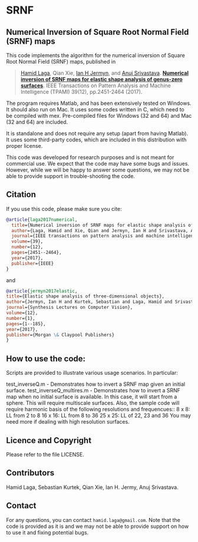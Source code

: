 # SRNF
## Numerical Inversion of Square Root Normal Field (SRNF) maps

This code implements the algorithm for the numerical inversion of Square Root Normal Field (SRNF) maps, published in           
> [Hamid Laga](https://sites.google.com/view/hamidlaga), Qian Xie, [Ian H Jermyn](https://www.durham.ac.uk/staff/i-h-jermyn/), and [Anuj Srivastava](https://anujsrivastava.com/).
> [**Numerical inversion of SRNF maps for elastic shape analysis of genus-zero surfaces**](https://ieeexplore.ieee.org/abstract/document/7807327).
> IEEE Transactions on Pattern Analysis and Machine Intelligence (TPAMI) 39(12), pp.2451-2464 (2017).

The program requires Matlab, and has been extensively tested on Windows. It should also run on Mac. 
It uses some codes written in C, which need to be compiled with mex. Pre-compiled files for Windows (32 and 64) and Mac (32 and 64) are included.  

It is standalone and does not require any setup (apart from having Matlab). It uses some third-party codes, 
which are included in this distribution with proper license. 

This code was developed for research purposes and is not meant for commercial use. We expect that the code may have some bugs and issues. However, while we will be happy to answer some questions, we may not be able to provide support in trouble-shooting the code. 

## Citation
If you use this code, please make sure you cite: 
```bibtex
@article{laga2017numerical,
  title={Numerical inversion of SRNF maps for elastic shape analysis of genus-zero surfaces},
  author={Laga, Hamid and Xie, Qian and Jermyn, Ian H and Srivastava, Anuj},
  journal={IEEE transactions on pattern analysis and machine intelligence},
  volume={39},
  number={12},
  pages={2451--2464},
  year={2017},
  publisher={IEEE}
}
```
and
```bibtex
@article{jermyn2017elastic, 
title={Elastic shape analysis of three-dimensional objects}, 
author={Jermyn, Ian H and Kurtek, Sebastian and Laga, Hamid and Srivastava, Anuj}, 
journal={Synthesis Lectures on Computer Vision}, 
volume={12}, 
number={1}, 
pages={1--185}, 
year={2017}, 
publisher={Morgan \& Claypool Publishers} 
}
```

## How to use the code:
Scripts are provided to illustrate various usage scenarios. In particular:

test_inverseQ.m - Demonstrates how to invert a SRNF map given an initial surface.
test_inverseQ_multires.m - Demonstrates how to invert a SRNF map when no initial surface is available. 
    In this case, it will start from a sphere. This will require multiscale surfaces. 
    Also, the sample code will require harmonic basis of the following resolutions and frequencues::
        8 x 8: LL from 2 to 8
        16 x 16: LL from 8 to 36
        25 x 25: LL of 22, 23 and 36
    You may need more if dealing with high resolution surfaces. 


## Licence and Copyright
Please refer to the file LICENSE.

## Contributors
Hamid Laga, Sebastian Kurtek, Qian Xie, Ian H. Jermy, Anuj Srivastava.

## Contact

For any questions, you can contact `hamid.laga@gmail.com`. Note that the code is provided as it is and we may not be able to provide support on how to use it and fixing potential bugs.

